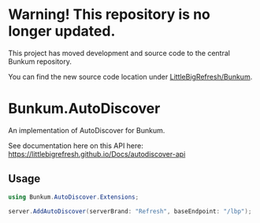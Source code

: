# Warning! This repository is no longer updated.
This project has moved development and source code to the central Bunkum repository.

You can find the new source code location under [LittleBigRefresh/Bunkum](https://github.com/LittleBigRefresh/Bunkum).

# Bunkum.AutoDiscover
An implementation of AutoDiscover for Bunkum.

See documentation here on this API here: https://littlebigrefresh.github.io/Docs/autodiscover-api

## Usage

```csharp
using Bunkum.AutoDiscover.Extensions;

server.AddAutoDiscover(serverBrand: "Refresh", baseEndpoint: "/lbp");
```
